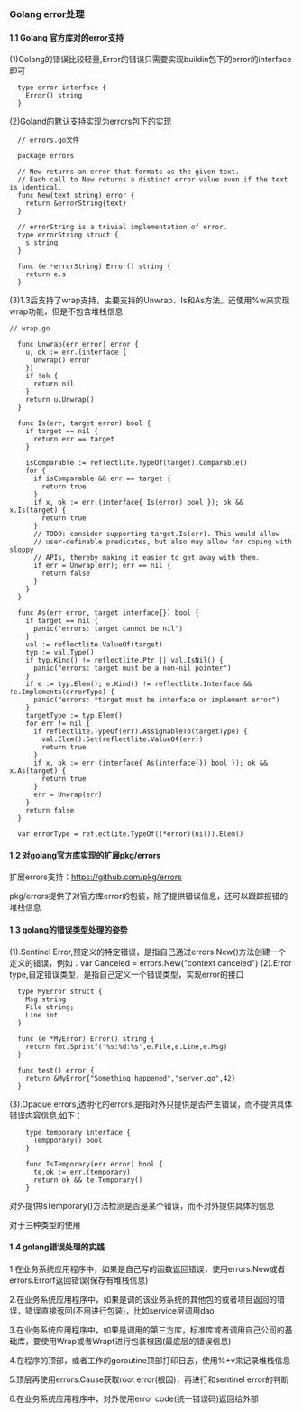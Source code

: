 ### Golang error处理

#### 1.1 Golang 官方库对的error支持
  (1)Golang的错误比较轻量,Error的错误只需要实现buildin包下的error的interface即可
  ```
    type error interface {
      Error() string
    }
  ```
  (2)Goland的默认支持实现为errors包下的实现
  ```
    // errors.go文件
    
    package errors

    // New returns an error that formats as the given text.
    // Each call to New returns a distinct error value even if the text is identical.
    func New(text string) error {
      return &errorString{text}
    }

    // errorString is a trivial implementation of error.
    type errorString struct {
      s string
    }

    func (e *errorString) Error() string {
      return e.s
    }

  ```
  (3)1.3后支持了wrap支持，主要支持的Unwrap、Is和As方法。还使用%w来实现wrap功能，但是不包含堆栈信息
  ```
  // wrap.go
  
    func Unwrap(err error) error {
      u, ok := err.(interface {
        Unwrap() error
      })
      if !ok {
        return nil
      }
      return u.Unwrap()
    }

    func Is(err, target error) bool {
      if target == nil {
        return err == target
      }

      isComparable := reflectlite.TypeOf(target).Comparable()
      for {
        if isComparable && err == target {
          return true
        }
        if x, ok := err.(interface{ Is(error) bool }); ok && x.Is(target) {
          return true
        }
        // TODO: consider supporting target.Is(err). This would allow
        // user-definable predicates, but also may allow for coping with sloppy
        // APIs, thereby making it easier to get away with them.
        if err = Unwrap(err); err == nil {
          return false
        }
      }
    }

    func As(err error, target interface{}) bool {
      if target == nil {
        panic("errors: target cannot be nil")
      }
      val := reflectlite.ValueOf(target)
      typ := val.Type()
      if typ.Kind() != reflectlite.Ptr || val.IsNil() {
        panic("errors: target must be a non-nil pointer")
      }
      if e := typ.Elem(); e.Kind() != reflectlite.Interface && !e.Implements(errorType) {
        panic("errors: *target must be interface or implement error")
      }
      targetType := typ.Elem()
      for err != nil {
        if reflectlite.TypeOf(err).AssignableTo(targetType) {
          val.Elem().Set(reflectlite.ValueOf(err))
          return true
        }
        if x, ok := err.(interface{ As(interface{}) bool }); ok && x.As(target) {
          return true
        }
        err = Unwrap(err)
      }
      return false
    }

    var errorType = reflectlite.TypeOf((*error)(nil)).Elem()
  ```
  
#### 1.2 对golang官方库实现的扩展pkg/errors
  扩展errors支持：https://github.com/pkg/errors
  
  pkg/errors提供了对官方库error的包装，除了提供错误信息，还可以跟踪报错的堆栈信息
  
  

#### 1.3 golang的错误类型处理的姿势
  (1).Sentinel Error,预定义的特定错误，是指自己通过errors.New()方法创建一个定义的错误，例如：var Canceled = errors.New("context canceled")
  (2).Error type,自定错误类型，是指自己定义一个错误类型，实现error的接口
  ```
    type MyError struct {
      Msg string
      File string;
      Line int
    }
    
    func (e *MyError) Error() string {
      return fmt.Sprintf("%s:%d:%s",e.File,e.Line,e.Msg)
    }
    
    func test() error {
      return &MyError{"Something happened","server.go",42}
    }
  ```
  (3).Opaque errors,透明化的errors,是指对外只提供是否产生错误，而不提供具体错误内容信息,如下：
  ```
      type temporary interface {
        Tempporary() bool
      }

      func IsTemporary(err error) bool {
        te,ok := err.(temporary)
        return ok && te.Temporary()
      }
  ```
  对外提供IsTemporary()方法检测是否是某个错误，而不对外提供具体的信息
  
  对于三种类型的使用

#### 1.4 golang错误处理的实践
  1.在业务系统应用程序中，如果是自己写的函数返回错误，使用errors.New或者errors.Errorf返回错误(保存有堆栈信息)

  2.在业务系统应用程序中，如果是调的该业务系统的其他包的或者项目返回的错误，错误直接返回(不用进行包装)，比如service层调用dao

  3.在业务系统应用程序中，如果是调用的第三方库，标准库或者调用自己公司的基础库，要使用Wrap或者Wrapf进行包装根因(最底层的错误信息)

  4.在程序的顶部，或者工作的goroutine顶部打印日志，使用%+v来记录堆栈信息

  5.顶层再使用errors.Cause获取root error(根因)，再进行和sentinel error的判断

  6.在业务系统应用程序中，对外使用error code(统一错误码)返回给外部
